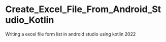 # Create_Excel_File_From_Android_Studio_Kotlin
Writing a excel file form list in android studio using kotlin 2022
